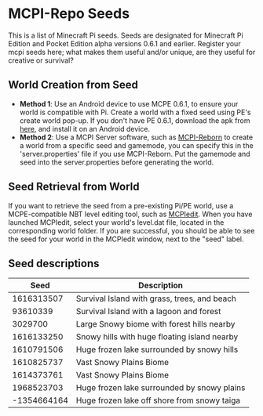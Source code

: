 # MCPI-Repo Seeds
This is a list of Minecraft Pi seeds. Seeds are designated for Minecraft Pi Edition and Pocket Edition alpha versions 0.6.1 and earlier. Register your mcpi seeds here; what makes them useful and/or unique, are they useful for creative or survival?

## World Creation from Seed

 - **Method 1**: Use an Android device to use MCPE 0.6.1, to ensure your world is compatible with Pi. Create a world with a fixed seed using PE's create world pop-up. If you don't have PE 0.6.1, download the apk from [here](https://archive.org/download/MinecraftPE0.1.0/Minecraft%20PE%200.6.1.apk), and install it on an Android device.
 - **Method 2**: Use a MCPI Server software, such as [MCPI-Reborn](https://github.com/MCPI-Revival/minecraft-pi-reborn/blob/master/docs/DEDICATED_SERVER.md) to create a world from a specific seed and gamemode, you can specify this in the 'server.properties' file if you use MCPI-Reborn. Put the gamemode and seed into the server.properties before generating the world.

## Seed Retrieval from World

If you want to retrieve the seed from a pre-existing Pi/PE world, use a MCPE-compatible NBT level editing tool, such as [MCPIedit](https://github.com/MCPI-Revival/MCPIedit).   When you have launched MCPIedit, select your world's  level.dat file, located in the corresponding world folder. If you are successful, you should be able to see the seed for your world in the MCPIedit window, next to the "seed" label.

## Seed descriptions

| Seed       | Description                                  |
| ---------- | -------------------------------------------- |
| 1616313507 | Survival Island with grass, trees, and beach |
| 93610339   | Survival Island with a lagoon and forest     |
| 3029700    | Large Snowy biome with forest hills nearby   |
| 1616133250 | Snowy hills with huge floating island nearby |
| 1610791506 | Huge frozen lake surrounded by snowy hills   |
| 1610825737 | Vast Snowy Plains Biome                      |
| 1614373761 | Vast Snowy Plains Biome                      |
| 1968523703 | Huge frozen lake surrounded by snowy plains  |
| -1354664164| Huge frozen lake off shore from snowy taiga  |
